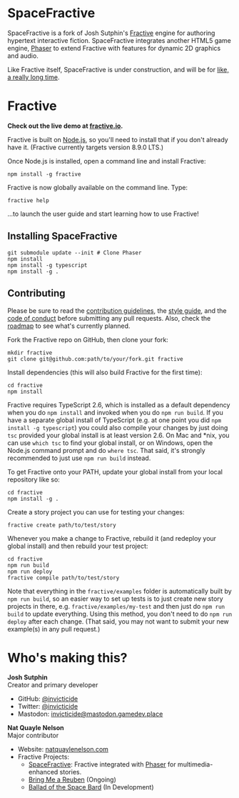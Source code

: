 # SpaceFractive

SpaceFractive is a fork of Josh Sutphin's
[Fractive](http://github.com/inviciticde/fractive) engine for authoring
hypertext interactive fiction. SpaceFractive integrates another HTML5 game
engine, [Phaser](http://phaser.io) to extend Fractive with features for dynamic
2D graphics and audio.

Like Fractive itself, SpaceFractive is under construction, and will be for
[like, a really long time](https://www.youtube.com/watch?v=-pynAxJAadU).

# Fractive

**Check out the live demo at [fractive.io](http://fractive.io).**

Fractive is built on [Node.js](https://nodejs.org), so you'll need to install that if you don't already have it. (Fractive currently targets version 8.9.0 LTS.)

Once Node.js is installed, open a command line and install Fractive:

	npm install -g fractive

Fractive is now globally available on the command line. Type:

	fractive help

...to launch the user guide and start learning how to use Fractive!

## Installing SpaceFractive

```
git submodule update --init # Clone Phaser
npm install
npm install -g typescript
npm install -g .
```

## Contributing

Please be sure to read the [contribution guidelines](https://github.com/invicticide/fractive/blob/dev/.github/contributing.md), the [style guide](https://github.com/invicticide/fractive/blob/dev/.github/code_style.md), and the [code of conduct](https://github.com/invicticide/fractive/blob/dev/.github/code_of_conduct.md) before submitting any pull requests. Also, check the [roadmap](https://github.com/invicticide/fractive/blob/dev/.github/roadmap.md) to see what's currently planned.

Fork the Fractive repo on GitHub, then clone your fork:

	mkdir fractive
	git clone git@github.com:path/to/your/fork.git fractive

Install dependencies (this will also build Fractive for the first time):

	cd fractive
	npm install

Fractive requires TypeScript 2.6, which is installed as a default dependency when you do `npm install` and invoked when you do `npm run build`. If you have a separate global install of TypeScript (e.g. at one point you did `npm install -g typescript`) you could also compile your changes by just doing `tsc` provided your global install is at least version 2.6. On Mac and *nix, you can use `which tsc` to find your global install, or on Windows, open the Node.js command prompt and do `where tsc`. That said, it's strongly recommended to just use `npm run build` instead.

To get Fractive onto your PATH, update your global install from your local repository like so:

	cd fractive
	npm install -g .

Create a story project you can use for testing your changes:

	fractive create path/to/test/story

Whenever you make a change to Fractive, rebuild it (and redeploy your global install) and then rebuild your test project:

	cd fractive
	npm run build
	npm run deploy
	fractive compile path/to/test/story

Note that everything in the `fractive/examples` folder is automatically built by `npm run build`, so an easier way to set up tests is to just create new story projects in there, e.g. `fractive/examples/my-test` and then just do `npm run build` to update everything. Using this method, you don't need to do `npm run deploy` after each change. (That said, you may not want to submit your new example(s) in any pull request.)

# Who's making this?

**Josh Sutphin**<br>
Creator and primary developer

- GitHub: [@invicticide](https://github.com/invicticide)
- Twitter: [@invicticide](https://twitter.com/invicticide)
- Mastodon: [invicticide@mastodon.gamedev.place](https://mastodon.gamedev.place/@invicticide)

**Nat Quayle Nelson**<br>
Major contributor

- Website: [natquaylenelson.com](https://natquaylenelson.com)
- Fractive Projects:
	- [SpaceFractive](https://github.com/NQNStudios/SpaceFractive): Fractive integrated with [Phaser](https://phaser.io) for multimedia-enhanced stories.
	- [Bring Me a Reuben](https://nqn.itch.io/bring-me-a-reuben) (Ongoing)
	- [Ballad of the Space Bard](https://balladofthespacebard.com) (In Development)
